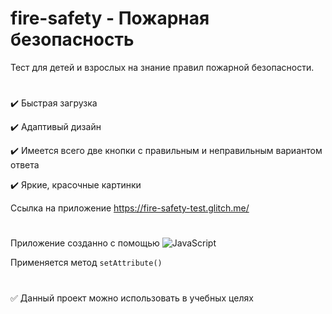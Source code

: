 # fire-safety - Пожарная безопасность

Тест для детей и взрослых на знание правил пожарной безопасности.

#

:heavy_check_mark: Быстрая загрузка

:heavy_check_mark: Адаптивый дизайн

:heavy_check_mark: Имеется всего две кнопки с правильным и неправильным вариантом ответа

:heavy_check_mark: Яркие, красочные картинки

Ссылка на приложение https://fire-safety-test.glitch.me/

#

Приложение созданно с помощью ![JavaScript](https://img.shields.io/badge/javascript-%23323330.svg?style=for-the-badge&logo=javascript&logoColor=%23F7DF1E)

Применяется метод `setAttribute()`

#

:white_check_mark: Данный проект можно использовать в учебных целях
